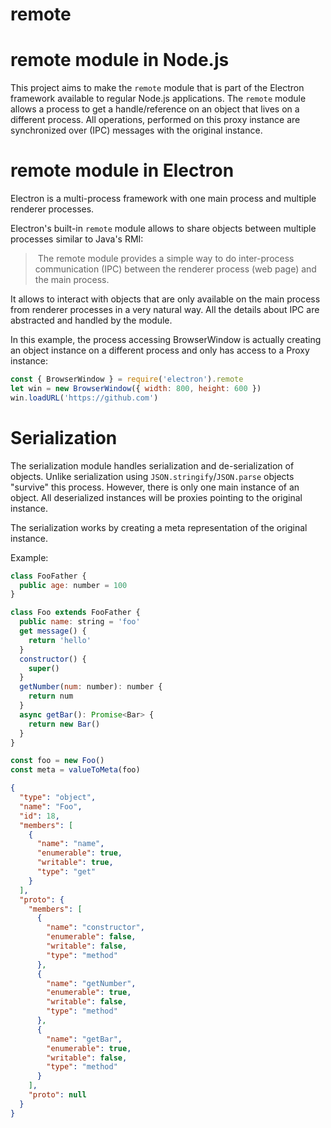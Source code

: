 # remote

# remote module in Node.js
This project aims to make the `remote` module that is part of the Electron framework available to regular Node.js applications.
The `remote` module allows a process to get a handle/reference on an object that lives on a different process.
All operations, performed on this proxy instance are synchronized over (IPC) messages with the original instance.

# remote module in Electron
Electron is a multi-process framework with one main process and multiple renderer processes.

Electron's built-in `remote` module allows to share objects between multiple processes similar to Java's RMI:
> The remote module provides a simple way to do inter-process communication (IPC) between the renderer process (web page) and the main process.

It allows to interact with objects that are only available on the main process from renderer processes in a very natural way. All the details about IPC are abstracted and handled by the module.

In this example, the process accessing BrowserWindow is actually creating an object instance on a different process and only has access to a Proxy instance:
```javascript
const { BrowserWindow } = require('electron').remote
let win = new BrowserWindow({ width: 800, height: 600 })
win.loadURL('https://github.com')
```

# Serialization
The serialization module handles serialization and de-serialization of objects.
Unlike serialization using `JSON.stringify`/`JSON.parse` objects "survive" this process. 
However, there is only one main instance of an object. All deserialized instances will be proxies pointing to the original instance.

The serialization works by creating a meta representation of the original instance.

Example:
```javascript
class FooFather {
  public age: number = 100
}

class Foo extends FooFather {
  public name: string = 'foo'
  get message() {
    return 'hello'
  }
  constructor() {
    super()
  }
  getNumber(num: number): number {
    return num
  }
  async getBar(): Promise<Bar> {
    return new Bar()
  }
}

const foo = new Foo()
const meta = valueToMeta(foo)
```
```JSON
{
  "type": "object",
  "name": "Foo",
  "id": 18,
  "members": [
    {
      "name": "name",
      "enumerable": true,
      "writable": true,
      "type": "get"
    }
  ],
  "proto": {
    "members": [
      {
        "name": "constructor",
        "enumerable": false,
        "writable": false,
        "type": "method"
      },
      {
        "name": "getNumber",
        "enumerable": true,
        "writable": false,
        "type": "method"
      },
      {
        "name": "getBar",
        "enumerable": true,
        "writable": false,
        "type": "method"
      }
    ],
    "proto": null
  }
}
```

